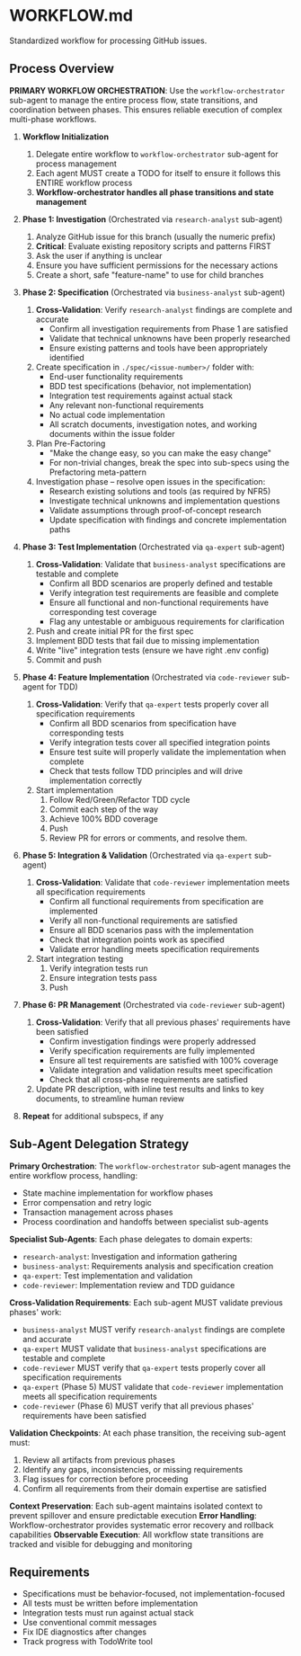 # WORKFLOW.md

Standardized workflow for processing GitHub issues.

## Process Overview

**PRIMARY WORKFLOW ORCHESTRATION**: Use the `workflow-orchestrator` sub-agent to manage the entire process flow, state transitions, and coordination between phases. This ensures reliable execution of complex multi-phase workflows.

1. **Workflow Initialization**
   1. Delegate entire workflow to `workflow-orchestrator` sub-agent for process management
   1. Each agent MUST create a TODO for itself to ensure it follows this ENTIRE workflow process
   1. **Workflow-orchestrator handles all phase transitions and state management**

2. **Phase 1: Investigation** (Orchestrated via `research-analyst` sub-agent)
   1. Analyze GitHub issue for this branch (usually the numeric prefix)
   1. **Critical**: Evaluate existing repository scripts and patterns FIRST
   1. Ask the user if anything is unclear
   1. Ensure you have sufficient permissions for the necessary actions
   1. Create a short, safe "feature-name" to use for child branches

3. **Phase 2: Specification** (Orchestrated via `business-analyst` sub-agent)
   1. **Cross-Validation**: Verify `research-analyst` findings are complete and accurate
      - Confirm all investigation requirements from Phase 1 are satisfied
      - Validate that technical unknowns have been properly researched
      - Ensure existing patterns and tools have been appropriately identified
   1. Create specification in `./spec/<issue-number>/` folder with:
      - End-user functionality requirements
      - BDD test specifications (behavior, not implementation)
      - Integration test requirements against actual stack
      - Any relevant non-functional requirements
      - No actual code implementation
      - All scratch documents, investigation notes, and working documents within the issue folder
   1. Plan Pre-Factoring
      - "Make the change easy, so you can make the easy change"
      - For non-trivial changes, break the spec into sub-specs using the Prefactoring meta-pattern
   1. Investigation phase – resolve open issues in the specification:
      - Research existing solutions and tools (as required by NFR5)
      - Investigate technical unknowns and implementation questions
      - Validate assumptions through proof-of-concept research
      - Update specification with findings and concrete implementation paths

4. **Phase 3: Test Implementation** (Orchestrated via `qa-expert` sub-agent)
   1. **Cross-Validation**: Validate that `business-analyst` specifications are testable and complete
      - Confirm all BDD scenarios are properly defined and testable
      - Verify integration test requirements are feasible and complete  
      - Ensure all functional and non-functional requirements have corresponding test coverage
      - Flag any untestable or ambiguous requirements for clarification
   1. Push and create initial PR for the first spec
   1. Implement BDD tests that fail due to missing implementation
   1. Write "live" integration tests (ensure we have right .env config)
   1. Commit and push

5. **Phase 4: Feature Implementation** (Orchestrated via `code-reviewer` sub-agent for TDD)
   1. **Cross-Validation**: Verify that `qa-expert` tests properly cover all specification requirements
      - Confirm all BDD scenarios from specification have corresponding tests
      - Verify integration tests cover all specified integration points
      - Ensure test suite will properly validate the implementation when complete
      - Check that tests follow TDD principles and will drive implementation correctly
   1. Start implementation
      1. Follow Red/Green/Refactor TDD cycle
      1. Commit each step of the way
      1. Achieve 100% BDD coverage
      1. Push
      1. Review PR for errors or comments, and resolve them.

6. **Phase 5: Integration & Validation** (Orchestrated via `qa-expert` sub-agent)
   1. **Cross-Validation**: Validate that `code-reviewer` implementation meets all specification requirements
      - Confirm all functional requirements from specification are implemented
      - Verify all non-functional requirements are satisfied
      - Ensure all BDD scenarios pass with the implementation
      - Check that integration points work as specified
      - Validate error handling meets specification requirements
   1. Start integration testing
      1. Verify integration tests run
      1. Ensure integration tests pass
      1. Push

7. **Phase 6: PR Management** (Orchestrated via `code-reviewer` sub-agent)
   1. **Cross-Validation**: Verify that all previous phases' requirements have been satisfied
      - Confirm investigation findings were properly addressed
      - Verify specification requirements are fully implemented
      - Ensure all test requirements are satisfied with 100% coverage
      - Validate integration and validation results meet specification
      - Check that all cross-phase requirements are satisfied
   1. Update PR description, with inline test results and links to key documents, to streamline human review

8. **Repeat** for additional subspecs, if any

## Sub-Agent Delegation Strategy

**Primary Orchestration**: The `workflow-orchestrator` sub-agent manages the entire workflow process, handling:

- State machine implementation for workflow phases
- Error compensation and retry logic
- Transaction management across phases
- Process coordination and handoffs between specialist sub-agents

**Specialist Sub-Agents**: Each phase delegates to domain experts:

- `research-analyst`: Investigation and information gathering
- `business-analyst`: Requirements analysis and specification creation  
- `qa-expert`: Test implementation and validation
- `code-reviewer`: Implementation review and TDD guidance

**Cross-Validation Requirements**: Each sub-agent MUST validate previous phases' work:

- `business-analyst` MUST verify `research-analyst` findings are complete and accurate
- `qa-expert` MUST validate that `business-analyst` specifications are testable and complete
- `code-reviewer` MUST verify that `qa-expert` tests properly cover all specification requirements
- `qa-expert` (Phase 5) MUST validate that `code-reviewer` implementation meets all specification requirements
- `code-reviewer` (Phase 6) MUST verify that all previous phases' requirements have been satisfied

**Validation Checkpoints**: At each phase transition, the receiving sub-agent must:
1. Review all artifacts from previous phases
2. Identify any gaps, inconsistencies, or missing requirements
3. Flag issues for correction before proceeding
4. Confirm all requirements from their domain expertise are satisfied

**Context Preservation**: Each sub-agent maintains isolated context to prevent spillover and ensure predictable execution
**Error Handling**: Workflow-orchestrator provides systematic error recovery and rollback capabilities
**Observable Execution**: All workflow state transitions are tracked and visible for debugging and monitoring

## Requirements

- Specifications must be behavior-focused, not implementation-focused
- All tests must be written before implementation
- Integration tests must run against actual stack
- Use conventional commit messages
- Fix IDE diagnostics after changes
- Track progress with TodoWrite tool
